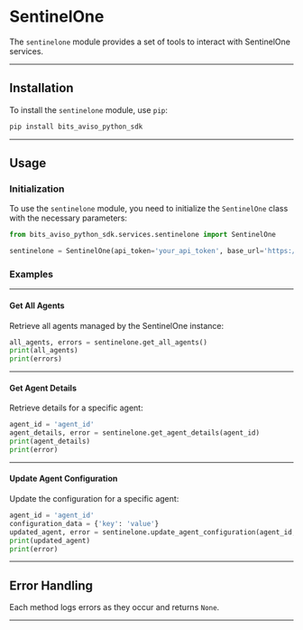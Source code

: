 # SentinelOne

The `sentinelone` module provides a set of tools to interact with SentinelOne services.

---

## Installation

To install the `sentinelone` module, use `pip`:

```sh
pip install bits_aviso_python_sdk
```

---

## Usage

### Initialization

To use the `sentinelone` module, you need to initialize the `SentinelOne` class with the necessary parameters:

```python
from bits_aviso_python_sdk.services.sentinelone import SentinelOne

sentinelone = SentinelOne(api_token='your_api_token', base_url='https://your.sentinelone.instance')
```

### Examples

---

#### Get All Agents

Retrieve all agents managed by the SentinelOne instance:

```python
all_agents, errors = sentinelone.get_all_agents()
print(all_agents)
print(errors)
```

---

#### Get Agent Details

Retrieve details for a specific agent:

```python
agent_id = 'agent_id'
agent_details, error = sentinelone.get_agent_details(agent_id)
print(agent_details)
print(error)
```

---

#### Update Agent Configuration

Update the configuration for a specific agent:

```python
agent_id = 'agent_id'
configuration_data = {'key': 'value'}
updated_agent, error = sentinelone.update_agent_configuration(agent_id, configuration_data)
print(updated_agent)
print(error)
```

---

## Error Handling

Each method logs errors as they occur and returns `None`.

---
